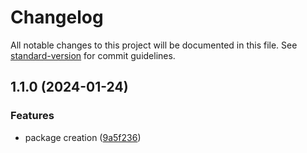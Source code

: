 # Changelog

All notable changes to this project will be documented in this file. See [standard-version](https://github.com/conventional-changelog/standard-version) for commit guidelines.

## 1.1.0 (2024-01-24)


### Features

* package creation ([9a5f236](https://github.com/dvcol/vite-plugin-import-map/commit/9a5f236a0f6a1481e8fc277b5aa8b5236c8ab54d))

